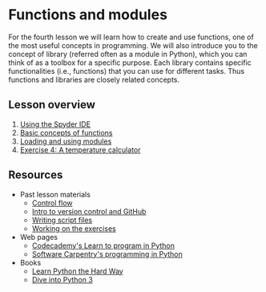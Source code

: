 # Functions and modules

For the fourth lesson we will learn how to create and use functions, one of the most useful concepts in programming.
We will also introduce you to the concept of library (referred often as a module in Python), which you can think of as a toolbox for a specific purpose.
Each library contains specific functionalities (i.e., functions) that you can use for different tasks.
Thus functions and libraries are closely related concepts.

## Lesson overview

1. [Using the Spyder IDE](Lesson/spyder.md)
2. [Basic concepts of functions](Lesson/functions.md)
3. [Loading and using modules](Lesson/modules.md)
4. [Exercise 4: A temperature calculator](https://classroom.github.com/assignment-invitations/b1ad919e5a8248a11839fec83e45093e)

## Resources
- Past lesson materials
  - [Control flow](https://github.com/Python-for-geo-people/Control-flow)
  - [Intro to version control and GitHub](https://github.com/Python-for-geo-people/Diving-into-Python/tree/master/Lesson/intro-to-GitHub.md)
  - [Writing script files](https://github.com/Python-for-geo-people/Diving-into-Python/tree/master/Lesson/writing-scripts.md)
  - [Working on the exercises](https://github.com/Python-for-geo-people/Diving-into-Python/tree/master/Lesson/working-on-assignment.md)
- Web pages
  - [Codecademy's Learn to program in Python](https://www.codecademy.com/learn/python)
  - [Software Carpentry's programming in Python](https://swcarpentry.github.io/python-novice-inflammation/)
- Books
  - [Learn Python the Hard Way](http://learnpythonthehardway.org/book/)
  - [Dive into Python 3](http://www.diveinto.org/python3/)
